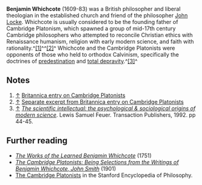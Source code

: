 **Benjamin Whichcote** (1609-83) was a British philosopher and
liberal theologian in the established church and friend of the
philosopher [John Locke](John_Locke "John Locke"). Whichcote is
usually considered to be the founding father of Cambridge
Platonism, which spawned a group of mid-17th century Cambridge
philosophers who attempted to reconcile Christian ethics with
Renaissance humanism, religion with early modern science, and faith
with rationality.^[[1]](#note-0)^^[[2]](#note-1)^ Whichcote and the
Cambridge Platonists were opponents of those who held to orthodox
Calvinism, specifically the doctrines of
[predestination](Predestination "Predestination") and
[total depravity](Total_depravity "Total depravity").^[[3]](#note-2)^


## Notes

1.  [↑](#ref-0)
    [Britannica entry on Cambridge Platonists](http://www.britannica.com/EBchecked/topic/90687/Cambridge-Platonists)
2.  [↑](#ref-1)
    [Separate excerpt from Britannica entry on Cambridge Platonists](http://www.britannica.com/EBchecked/topic/641771/Benjamin-Whichcote)
3.  [↑](#ref-2)
    [*The scientific intellectual: the psychological & sociological origins of modern science*](http://books.google.com/books?id=6yYW2D5yenEC&printsec=frontcover&source=gbs_summary_r&cad=0#PPA45,M1).
    Lewis Samuel Feuer. Transaction Publishers, 1992. pp 44-45.

## Further reading

-   [*The Works of the Learned Benjamin Whichcote*](http://www.archive.org/details/workslearnedben00whicgoog)
    (1751)
-   [*The Cambridge Platonists: Being Selections from the Writings of Benjamin Whichcote, John Smith*](http://www.archive.org/details/cambridgeplaton00culvgoog)
    (1901)
-   [The Cambridge Platonists](http://plato.stanford.edu/entries/cambridge-platonists/)
    in the Stanford Encyclopedia of Philosophy.




